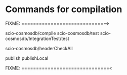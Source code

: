 
# Commands for compilation

FIXME: ==============================>

scio-cosmosdb/compile
scio-cosmosdb/test
scio-cosmosdb/IntegrationTest/test

scio-cosmosdb/headerCheckAll

publish
publishLocal

FIXME: ==============================<
